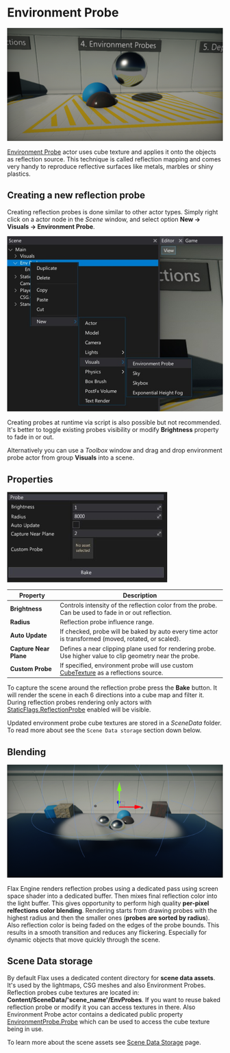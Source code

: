 # Environment Probe

![Environment Probe](media/env-probe.png)

[Environment Probe](http://docs.flaxengine.com/api/FlaxEngine.EnvironmentProbe.html) actor uses cube texture and applies it onto the objects as reflection source. This technique is called reflection mapping and comes very handy to reproduce reflective surfaces like metals, marbles or shiny plastics.

## Creating a new reflection probe

Creating reflection probes is done similar to other actor types. Simply right click on a actor node in the *Scene* window, and select option **New -> Visuals -> Environment Probe**.

![New Environment Probe](media/env-probe-create.jpg)

Creating probes at runtime via script is also possible but not recommended. It's better to toggle existing probes visibility or modify **Brightness** property to fade in or out.

Alternatively you can use a *Toolbox* window and drag and drop environment probe actor from group **Visuals** into a scene.

## Properties

![Properties](media/env-probe-properties.jpg)

| Property | Description |
|--------|--------|
| **Brightness** | Controls intensity of the reflection color from the probe. Can be used to fade in or out reflection. |
| **Radius** | Reflection probe influence range. |
| **Auto Update** | If checked, probe will be baked by auto every time actor is transformed (moved, rotated, or scaled). |
| **Capture Near Plane** | Defines a near clipping plane used for rendering probe. Use higher value to clip geometry near the probe. |
| **Custom Probe** | If specified, environment probe will use custom [CubeTexture](http://docs.flaxengine.com/api/FlaxEngine.CubeTexture.html) as a reflections source. |

To capture the scene around the reflection probe press the **Bake** button. It will render the scene in each 6 directions into a cube map and filter it. During reflection probes rendering only actors with [StaticFlags.ReflectionProbe](http://docs.flaxengine.com/api/FlaxEngine.StaticFlags.html) enabled will be visible.

Updated environment probe cube textures are stored in a *SceneData* folder. To read more about see the `Scene Data storage` section down below.

## Blending

![Reflections Blending](media/env-probe-blending.png)

Flax Engine renders reflection probes using a dedicated pass using screen space shader into a dedicated buffer. Then mixes final reflection color into the light buffer. This gives opportunity to perform high quality **per-pixel relfections color blending**. Rendering starts from drawing probes with the highest radius and then the smaller ones (**probes are sorted by radius**). Also reflection color is being faded on the edges of the probe bounds. This results in a smooth transition and reduces any flickering. Especially for dynamic objects that move quickly through the scene.

## Scene Data storage

By default Flax uses a dedicated content directory for **scene data assets**. It's used by the lightmaps, CSG meshes and also Environment Probes. Reflection probes cube textures are located in: **Content/SceneData/'scene_name'/EnvProbes**. If you want to reuse baked reflection probe or modify it you can access textures in there. Also Environment Probe actor contains a dedicated public property [EnvironmentProbe.Probe](http://docs.flaxengine.com/api/FlaxEngine.EnvironmentProbe.html#FlaxEngine_EnvironmentProbe_Probe) which can be used to access the cube texture being in use.

To learn more about the scene assets see [Scene Data Storage](../../../get-started/scenes/scene-data.md) page.